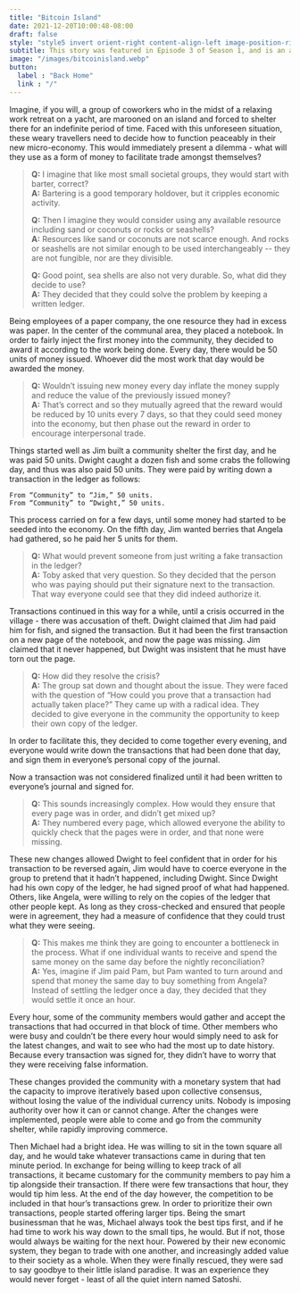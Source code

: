 ```yaml
---
title: "Bitcoin Island"
date: 2021-12-20T10:00:48-08:00
draft: false
style: "style5 invert orient-right content-align-left image-position-right onload-image-fade-in onload-content-fade-right"
subtitle: This story was featured in Episode 3 of Season 1, and is an analogy to help explain the basic principles of Bitcoin without talking about computers at all. Like all analogies, this will have its limits, but our hope is to be able to convey the mechanisms of the system, not every intricate detail, and a simple example of how a group of people might arrive at them. 
image: "/images/bitcoinisland.webp"
button:
  label : "Back Home"
  link : "/"
---
```


Imagine, if you will, a group of coworkers who in the midst of a relaxing work retreat on a yacht, are marooned on an island and forced to shelter there for an indefinite period of time. Faced with this unforeseen situation, these weary travellers need to decide how to function peaceably in their new micro-economy. This would immediately present a dilemma - what will they use as a form of money to facilitate trade amongst themselves? 

>**Q:** I imagine that like most small societal groups, they would start with barter, correct?  
>**A:** Bartering is a good temporary holdover, but it cripples economic activity. 
>
>**Q:** Then I imagine they would consider using any available resource including sand or coconuts or rocks or seashells?  
>**A:** Resources like sand or coconuts are not scarce enough. And rocks or seashells are not similar enough to be used interchangeably -- they are not fungible, nor are they divisible. 
>
>**Q:** Good point, sea shells are also not very durable. So, what did they decide to use?  
>**A:** They decided that they could solve the problem by keeping a written ledger. 

Being employees of a paper company, the one resource they had in excess was paper. In the center of the communal area, they placed a notebook. In order to fairly inject the first money into the community, they decided to award it according to the work being done. Every day, there would be 50 units of money issued. Whoever did the most work that day would be awarded the money. 

>**Q:** Wouldn’t issuing new money every day inflate the money supply and reduce the value of the previously issued money?  
**A:** That’s correct and so they mutually agreed that the reward would be reduced by 10 units every 7 days, so that they could seed money into the economy, but then phase out the reward in order to encourage interpersonal trade.

Things started well as Jim built a community shelter the first day, and he was paid 50 units. Dwight caught a dozen fish and some crabs the following day, and thus was also paid 50 units. They were paid by writing down a transaction in the ledger as follows:

    From “Community” to “Jim,” 50 units.
    From “Community” to “Dwight,” 50 units.

This process carried on for a few days, until some money had started to be seeded into the economy. On the fifth day, Jim wanted berries that Angela had gathered, so he paid her 5 units for them.

>**Q:** What would prevent someone from just writing a fake transaction in the ledger?  
**A:** Toby asked that very question. So they decided that the person who was paying should put their signature next to the transaction. That way everyone could see that they did indeed authorize it.

Transactions continued in this way for a while, until a crisis occurred in the village - there was accusation of theft. Dwight claimed that Jim had paid him for fish, and signed the transaction. But it had been the first transaction on a new page of the notebook, and now the page was missing. Jim claimed that it never happened, but Dwight was insistent that he must have torn out the page.

>**Q:** How did they resolve the crisis?  
**A:** The group sat down and thought about the issue. They were faced with the question of “How could you prove that a transaction had actually taken place?” They came up with a radical idea. They decided to give everyone in the community the opportunity to keep their own copy of the ledger.

In order to facilitate this, they decided to come together every evening, and everyone would write down the transactions that had been done that day, and sign them in everyone’s personal copy of the journal.

Now a transaction was not considered finalized until it had been written to everyone’s journal and signed for. 

>**Q:** This sounds increasingly complex. How would they ensure that every page was in order, and didn’t get mixed up?  
**A:** They numbered every page, which allowed everyone the ability to quickly check that the pages were in order, and that none were missing.

These new changes allowed Dwight to feel confident that in order for his transaction to be reversed again, Jim would have to coerce everyone in the group to pretend that it hadn’t happened, including Dwight. Since Dwight had his own copy of the ledger, he had signed proof of what had happened. Others, like Angela, were willing to rely on the copies of the ledger that other people kept. As long as they cross-checked and ensured that people were in agreement, they had a measure of confidence that they could trust what they were seeing.

>**Q:** This makes me think they are going to encounter a bottleneck in the process. What if one individual wants to receive and spend the same money on the same day before the nightly reconciliation?  
**A:** Yes, imagine if Jim paid Pam, but Pam wanted to turn around and spend that money the same day to buy something from Angela? Instead of settling the ledger once a day, they decided that they would settle it once an hour. 

Every hour, some of the community members would gather and accept the transactions that had occurred in that block of time. Other members who were busy and couldn’t be there every hour would simply need to ask for the latest changes, and wait to see who had the most up to date history. Because every transaction was signed for, they didn’t have to worry that they were receiving false information. 

These changes provided the community with a monetary system that had the capacity to improve iteratively based upon collective consensus, without losing the value of the individual currency units. Nobody is imposing authority over how it can or cannot change. After the changes were implemented, people were able to come and go from the community shelter, while rapidly improving commerce. 

Then Michael had a bright idea. He was willing to sit in the town square all day, and he would take whatever transactions came in during that ten minute period. In exchange for being willing to keep track of all transactions, it became customary for the community members to pay him a tip alongside their transaction. If there were few transactions that hour, they would tip him less. At the end of the day however, the competition to be included in that hour’s transactions grew. In order to prioritize their own transactions, people started offering larger tips. Being the smart businessman that he was, Michael always took the best tips first, and if he had time to work his way down to the small tips, he would. But if not, those would always be waiting for the next hour. Powered by their new economic system, they began to trade with one another, and increasingly added value to their society as a whole. When they were finally rescued, they were sad to say goodbye to their little island paradise. It was an experience they would never forget - least of all the quiet intern named Satoshi.
